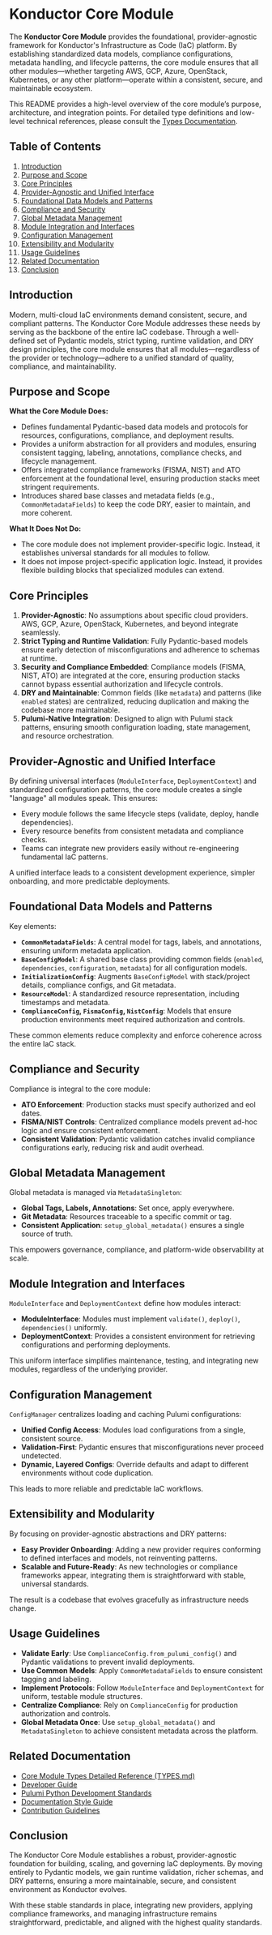 # Konductor Core Module

The **Konductor Core Module** provides the foundational, provider-agnostic framework for Konductor's Infrastructure as Code (IaC) platform. By establishing standardized data models, compliance configurations, metadata handling, and lifecycle patterns, the core module ensures that all other modules—whether targeting AWS, GCP, Azure, OpenStack, Kubernetes, or any other platform—operate within a consistent, secure, and maintainable ecosystem.

This README provides a high-level overview of the core module’s purpose, architecture, and integration points. For detailed type definitions and low-level technical references, please consult the [Types Documentation](./TYPES.md).

## Table of Contents

1. [Introduction](#introduction)
2. [Purpose and Scope](#purpose-and-scope)
3. [Core Principles](#core-principles)
4. [Provider-Agnostic and Unified Interface](#provider-agnostic-and-unified-interface)
5. [Foundational Data Models and Patterns](#foundational-data-models-and-patterns)
6. [Compliance and Security](#compliance-and-security)
7. [Global Metadata Management](#global-metadata-management)
8. [Module Integration and Interfaces](#module-integration-and-interfaces)
9. [Configuration Management](#configuration-management)
10. [Extensibility and Modularity](#extensibility-and-modularity)
11. [Usage Guidelines](#usage-guidelines)
12. [Related Documentation](#related-documentation)
13. [Conclusion](#conclusion)

## Introduction

Modern, multi-cloud IaC environments demand consistent, secure, and compliant patterns. The Konductor Core Module addresses these needs by serving as the backbone of the entire IaC codebase. Through a well-defined set of Pydantic models, strict typing, runtime validation, and DRY design principles, the core module ensures that all modules—regardless of the provider or technology—adhere to a unified standard of quality, compliance, and maintainability.

## Purpose and Scope

**What the Core Module Does:**

- Defines fundamental Pydantic-based data models and protocols for resources, configurations, compliance, and deployment results.
- Provides a uniform abstraction for all providers and modules, ensuring consistent tagging, labeling, annotations, compliance checks, and lifecycle management.
- Offers integrated compliance frameworks (FISMA, NIST) and ATO enforcement at the foundational level, ensuring production stacks meet stringent requirements.
- Introduces shared base classes and metadata fields (e.g., `CommonMetadataFields`) to keep the code DRY, easier to maintain, and more coherent.

**What It Does Not Do:**

- The core module does not implement provider-specific logic. Instead, it establishes universal standards for all modules to follow.
- It does not impose project-specific application logic. Instead, it provides flexible building blocks that specialized modules can extend.

## Core Principles

1. **Provider-Agnostic**: No assumptions about specific cloud providers. AWS, GCP, Azure, OpenStack, Kubernetes, and beyond integrate seamlessly.
2. **Strict Typing and Runtime Validation**: Fully Pydantic-based models ensure early detection of misconfigurations and adherence to schemas at runtime.
3. **Security and Compliance Embedded**: Compliance models (FISMA, NIST, ATO) are integrated at the core, ensuring production stacks cannot bypass essential authorization and lifecycle controls.
4. **DRY and Maintainable**: Common fields (like `metadata`) and patterns (like `enabled` states) are centralized, reducing duplication and making the codebase more maintainable.
5. **Pulumi-Native Integration**: Designed to align with Pulumi stack patterns, ensuring smooth configuration loading, state management, and resource orchestration.

## Provider-Agnostic and Unified Interface

By defining universal interfaces (`ModuleInterface`, `DeploymentContext`) and standardized configuration patterns, the core module creates a single "language" all modules speak. This ensures:

- Every module follows the same lifecycle steps (validate, deploy, handle dependencies).
- Every resource benefits from consistent metadata and compliance checks.
- Teams can integrate new providers easily without re-engineering fundamental IaC patterns.

A unified interface leads to a consistent development experience, simpler onboarding, and more predictable deployments.

## Foundational Data Models and Patterns

Key elements:

- **`CommonMetadataFields`**: A central model for tags, labels, and annotations, ensuring uniform metadata application.
- **`BaseConfigModel`**: A shared base class providing common fields (`enabled`, `dependencies`, `configuration`, `metadata`) for all configuration models.
- **`InitializationConfig`**: Augments `BaseConfigModel` with stack/project details, compliance configs, and Git metadata.
- **`ResourceModel`**: A standardized resource representation, including timestamps and metadata.
- **`ComplianceConfig`, `FismaConfig`, `NistConfig`**: Models that ensure production environments meet required authorization and controls.

These common elements reduce complexity and enforce coherence across the entire IaC stack.

## Compliance and Security

Compliance is integral to the core module:

- **ATO Enforcement**: Production stacks must specify authorized and eol dates.
- **FISMA/NIST Controls**: Centralized compliance models prevent ad-hoc logic and ensure consistent enforcement.
- **Consistent Validation**: Pydantic validation catches invalid compliance configurations early, reducing risk and audit overhead.

## Global Metadata Management

Global metadata is managed via `MetadataSingleton`:

- **Global Tags, Labels, Annotations**: Set once, apply everywhere.
- **Git Metadata**: Resources traceable to a specific commit or tag.
- **Consistent Application**: `setup_global_metadata()` ensures a single source of truth.

This empowers governance, compliance, and platform-wide observability at scale.

## Module Integration and Interfaces

`ModuleInterface` and `DeploymentContext` define how modules interact:

- **ModuleInterface**: Modules must implement `validate()`, `deploy()`, `dependencies()` uniformly.
- **DeploymentContext**: Provides a consistent environment for retrieving configurations and performing deployments.

This uniform interface simplifies maintenance, testing, and integrating new modules, regardless of the underlying provider.

## Configuration Management

`ConfigManager` centralizes loading and caching Pulumi configurations:

- **Unified Config Access**: Modules load configurations from a single, consistent source.
- **Validation-First**: Pydantic ensures that misconfigurations never proceed undetected.
- **Dynamic, Layered Configs**: Override defaults and adapt to different environments without code duplication.

This leads to more reliable and predictable IaC workflows.

## Extensibility and Modularity

By focusing on provider-agnostic abstractions and DRY patterns:

- **Easy Provider Onboarding**: Adding a new provider requires conforming to defined interfaces and models, not reinventing patterns.
- **Scalable and Future-Ready**: As new technologies or compliance frameworks appear, integrating them is straightforward with stable, universal standards.

The result is a codebase that evolves gracefully as infrastructure needs change.

## Usage Guidelines

- **Validate Early**: Use `ComplianceConfig.from_pulumi_config()` and Pydantic validations to prevent invalid deployments.
- **Use Common Models**: Apply `CommonMetadataFields` to ensure consistent tagging and labeling.
- **Implement Protocols**: Follow `ModuleInterface` and `DeploymentContext` for uniform, testable module structures.
- **Centralize Compliance**: Rely on `ComplianceConfig` for production authorization and controls.
- **Global Metadata Once**: Use `setup_global_metadata()` and `MetadataSingleton` to achieve consistent metadata across the platform.

## Related Documentation

- [Core Module Types Detailed Reference (TYPES.md)](./TYPES.md)
- [Developer Guide](../developer_guide/README.md)
- [Pulumi Python Development Standards](../developer_guide/pulumi-python.md)
- [Documentation Style Guide](../developer_guide/documentation.md)
- [Contribution Guidelines](../contribution_guidelines.md)

## Conclusion

The Konductor Core Module establishes a robust, provider-agnostic foundation for building, scaling, and governing IaC deployments. By moving entirely to Pydantic models, we gain runtime validation, richer schemas, and DRY patterns, ensuring a more maintainable, secure, and consistent environment as Konductor evolves.

With these stable standards in place, integrating new providers, applying compliance frameworks, and managing infrastructure remains straightforward, predictable, and aligned with the highest quality standards.
